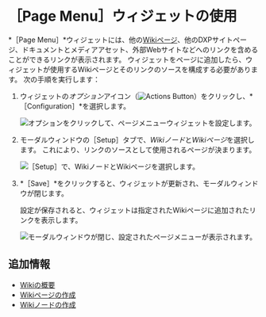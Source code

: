 # ［Page Menu］ウィジェットの使用

*［Page Menu］*ウィジェットには、他の[Wikiページ](./getting-started-with-wikis.md)、他のDXPサイトページ、ドキュメントとメディアアセット、外部Webサイトなどへのリンクを含めることができるリンクが表示されます。 ウィジェットをページに追加したら、ウィジェットが使用するWikiページとそのリンクのソースを構成する必要があります。 次の手順を実行します：

1. ウィジェットの*オプション*アイコン（![Actions Button](../../images/icon-actions.png)）をクリックし、*［Configuration］*を選択します。

   ![オプションをクリックして、ページメニューウィジェットを設定します。](./using-the-page-menu-widget/images/01.png)

1. モーダルウィンドウの［Setup］タブで、*Wikiノード*と*Wikiページ*を選択します。 これにより、リンクのソースとして使用されるページが決まります。

    ![［Setup］で、WikiノードとWikiページを選択します。](./using-the-page-menu-widget/images/02.png)

1. *［Save］*をクリックすると、ウィジェットが更新され、モーダルウィンドウが閉じます。

    設定が保存されると、ウィジェットは指定されたWikiページに追加されたリンクを表示します。

    ![モーダルウィンドウが閉じ、設定されたページメニューが表示されます。](./using-the-page-menu-widget/images/03.png)

## 追加情報

- [Wikiの概要](./getting-started-with-wikis.md)
- [Wikiページの作成](./creating-wiki-pages.md)
- [Wikiノードの作成](./creating-a-node.md)
